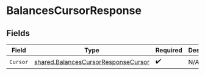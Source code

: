 # BalancesCursorResponse


## Fields

| Field                                                                                      | Type                                                                                       | Required                                                                                   | Description                                                                                |
| ------------------------------------------------------------------------------------------ | ------------------------------------------------------------------------------------------ | ------------------------------------------------------------------------------------------ | ------------------------------------------------------------------------------------------ |
| `Cursor`                                                                                   | [shared.BalancesCursorResponseCursor](../../models/shared/balancescursorresponsecursor.md) | :heavy_check_mark:                                                                         | N/A                                                                                        |